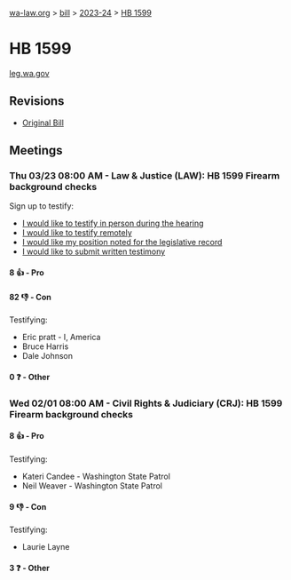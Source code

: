 [wa-law.org](/) > [bill](/bill/) > [2023-24](/bill/2023-24/) > [HB 1599](/bill/2023-24/hb/1599/)

# HB 1599
[leg.wa.gov](https://app.leg.wa.gov/billsummary?BillNumber=1599&Year=2023&Initiative=false)

## Revisions
* [Original Bill](1/)

## Meetings
### Thu 03/23 08:00 AM - Law & Justice (LAW): HB 1599 Firearm background checks
Sign up to testify:
* [I would like to testify in person during the hearing](https://app.leg.wa.gov/csi/Testifier/Add?chamber=House&mId=31041&aId=153553&caId=22283&tId=1)
* [I would like to testify remotely](https://app.leg.wa.gov/csi/Testifier/Add?chamber=House&mId=31041&aId=153553&caId=22283&tId=2)
* [I would like my position noted for the legislative record](https://app.leg.wa.gov/csi/Testifier/Add?chamber=House&mId=31041&aId=153553&caId=22283&tId=3)
* [I would like to submit written testimony](https://app.leg.wa.gov/csi/Testifier/Add?chamber=House&mId=31041&aId=153553&caId=22283&tId=4)

#### 8 👍 - Pro

#### 82 👎 - Con
Testifying:
* Eric pratt - I, America
* Bruce Harris
* Dale Johnson

#### 0 ❓ - Other

### Wed 02/01 08:00 AM - Civil Rights & Judiciary (CRJ): HB 1599 Firearm background checks
#### 8 👍 - Pro
Testifying:
* Kateri Candee - Washington State Patrol
* Neil Weaver - Washington State Patrol

#### 9 👎 - Con
Testifying:
* Laurie Layne

#### 3 ❓ - Other
